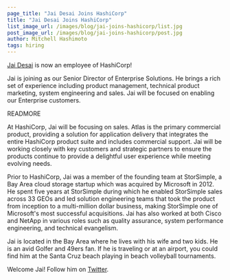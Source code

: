 ```yaml
---
page_title: "Jai Desai Joins HashiCorp"
title: "Jai Desai Joins HashiCorp"
list_image_url: /images/blog/jai-joins-hashicorp/list.jpg
post_image_url: /images/blog/jai-joins-hashicorp/post.jpg
author: Mitchell Hashimoto
tags: hiring
---
```


[Jai Desai](https://www.linkedin.com/in/jaidesai) is now an employee of
HashiCorp!

Jai is joining as our Senior Director of Enterprise Solutions. He brings a rich
set of experience including product management, technical product marketing,
system engineering and sales. Jai will be focused on enabling our Enterprise customers.

READMORE

At HashiCorp, Jai will be focusing on sales. Atlas is the primary commercial
product, providing a solution for application delivery that integrates the
entire HashiCorp product suite and includes commercial support. Jai will
be working closely with key customers and strategic partners to ensure
the products continue to provide a delightful user experience while meeting
evolving needs.

Prior to HashiCorp, Jai was a member of the founding team at StorSimple,
a Bay Area cloud storage startup which was acquired by Microsoft in 2012.
He spent five years at StorSimple during which he enabled StorSimple sales
across 33 GEOs and led solution engineering teams that took the product from
inception to a multi-million dollar business, making StorSimple one of Microsoft's
most successful acquisitions. Jai has also worked at both Cisco and NetApp in
various roles such as quality assurance, system performance engineering,
and technical evangelism.

Jai is located in the Bay Area where he lives with his wife and two kids.
He is an avid Golfer and 49ers fan. If he is traveling or at an airport,
you could find him at the Santa Cruz beach playing in beach volleyball
tournaments.

Welcome Jai! Follow him on [Twitter](https://twitter.com/jdsarkar).

